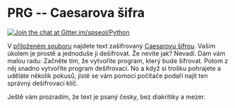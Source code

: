 # PRG -- Caesarova šifra

[![Join the chat at Gitter.im/spseol/Python](https://badges.gitter.im/spseol/PRG-No.svg)](https://gitter.im/spseol/Python?utm_source=share-link&utm_medium=link&utm_campaign=share-link)

V [přiloženém souboru](sifra.txt) najdete text zašifrovaný
[Caesarovu šifrou](https://cs.wikipedia.org/wiki/Caesarova_%C5%A1ifra). 
Vašim úkolem je prostě a jednoduše ji dešifrovat.
Že nevíte jak? Nevadí. Dám vám malou radu: Začněte tím, že vytvoříte program,
který bude šifrovat. Potom z něj snadno vytvoříte program dešifrovací.
No a když si trošku pohrajete a uděláte několik pokusů, jistě se vám pomocí
počítače podaří najít ten správný dešifrovací klíč.

Ještě vám prozradím, že text je psaný česky, bez diakritiky a mezer.


